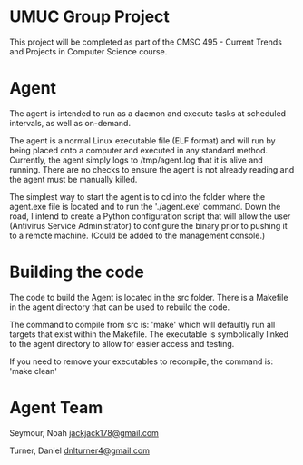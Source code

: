 # UMUC Group Project
This project will be completed as part of the CMSC 495 - Current Trends and Projects in Computer Science course.

# Agent
The agent is intended to run as a daemon and execute tasks at scheduled intervals, as well as on-demand.

The agent is a normal Linux executable file (ELF format) and will run by being placed onto a computer and executed in any standard method.
Currently, the agent simply logs to /tmp/agent.log that it is alive and running.
There are no checks to ensure the agent is not already reading and the agent must be manually killed.

The simplest way to start the agent is to cd into the folder where the agent.exe file is located and to run the './agent.exe' command.
Down the road, I intend to create a Python configuration script that will allow the user (Antivirus Service Administrator) to configure the binary prior to pushing it to a remote machine. (Could be added to the management console.)

# Building the code
The code to build the Agent is located in the src folder. There is a Makefile in the agent directory that can be used to rebuild the code.

The command to compile from src is: 'make' which will defaultly run all targets that exist within the Makefile.
The executable is symbolically linked to the agent directory to allow for easier access and testing.

If you need to remove your executables to recompile, the command is: 'make clean'

# Agent Team
Seymour, Noah <jackjack178@gmail.com>

Turner, Daniel <dnlturner4@gmail.com>
